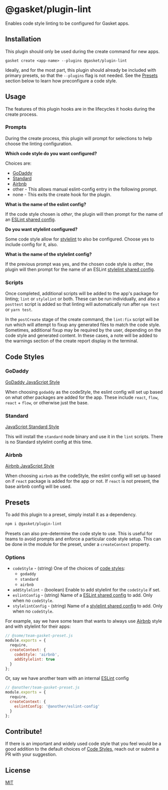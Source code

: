 # @gasket/plugin-lint

Enables code style linting to be configured for Gasket apps.

## Installation

This plugin should only be used during the create command for new apps.

```
gasket create <app-name> --plugins @gasket/plugin-lint
```

Ideally, and for the most part, this plugin should already be included with
primary presets, so that the `--plugins` flag is not needed. See the [Presets]
section below to learn how preconfigure a code style.

## Usage

The features of this plugin hooks are in the lifecycles it hooks during the
create process.

### Prompts

During the create process, this plugin will prompt for selections to help choose
the linting configuration.

**Which code style do you want configured?**

Choices are:
- [GoDaddy]
- [Standard]
- [Airbnb]
- other - This allows manual eslint-config entry in the following prompt.
- none - This exits the create hook for the plugin.

**What is the name of the eslint config?**

If the code style chosen is _other_, the plugin will then prompt for the name of
an [ESLint shared config].

**Do you want stylelint configured?**

Some code style allow for [stylelint] to also be configured. Choose yes to
include config for it, also.

**What is the name of the stylelint config?**

If the previous prompt was yes, and the chosen code style is _other_, the plugin
will then prompt for the name of an ESLint [stylelint shared config].

### Scripts

Once completed, additional scripts will be added to the app's package for
linting; `lint` or `stylelint` or both. These can be run individually, and also
a `posttest` script is added so that linting will automatically run after `npm
test` or `yarn test`.

In the `postCreate` stage of the create command, the `lint:fix` script will be
run which will attempt to fixup any generated files to match the code style.
Sometimes, additional fixup may be required by the user, depending on the code
style and generated content. In these cases, a note will be added to the
warnings section of the create report display in the terminal.

## Code Styles

### GoDaddy

[GoDaddy JavaScript Style]

When choosing `godaddy` as the codeStyle, the eslint config will set up based on
what other packages are added for the app. These include `react`, `flow`,
`react` + `flow`, or otherwise just the base.

### Standard

[JavaScript Standard Style]

This will install the `standard` node binary and use it in the `lint` scripts.
There is no Standard stylelint config at this time.

### Airbnb

[Airbnb JavaScript Style]

When choosing `airbnb` as the codeStyle, the eslint config will set up based on
if `react` package is added for the app or not. If `react` is not present, the
base airbnb config will be used.

## Presets

To add this plugin to a preset, simply install it as a dependency.

```bash
npm i @gasket/plugin-lint
```

Presets can also pre-determine the code style to use. This is useful for teams
to avoid prompts and enforce a particular code style setup. This can be done in
the module for the preset, under a `createContext` property.

### Options

- `codeStyle` - (string) One of the choices of [code styles]:
  - `godaddy`
  - `standard`
  - `airbnb`
- `addStylelint` - (boolean) Enable to add stylelint for the `codeStyle` if set.
- `eslintConfig` - (string) Name of a [ESLint shared config] to add. Only when
  no `codeStyle`.
- `stylelintConfig` - (string) Name of a [stylelint shared config] to add. Only
  when no `codeStyle`.

For example, say we have some team that wants to always use [Airbnb] style and
with stylelint for their apps:

```js
// @some/team-gasket-preset.js
module.exports = {
  require,
  createContext: {
    codeStyle: 'airbnb',
    addStylelint: true
  }
};
```

Or, say we have another team with an internal [ESLint] config

```js
// @another/team-gasket-preset.js
module.exports = {
  require,
  createContext: {
    eslintConfig: '@another/eslint-config'
  }
};
```

## Contribute!

If there is an important and widely used code style that you feel would be a
good addition to the default choices of [Code Styles], reach out or submit a PR
with your suggestion.

## License

[MIT](./LICENSE.md)

<!-- LINKS -->

[Code Styles]: #code-styles
[GoDaddy]: #godaddy
[Standard]: #standard
[Airbnb]: #airbnb
[Presets]: #presets

[ESLint]: https://eslint.org/
[stylelint]: https://stylelint.io/
[ESLint shared config]: https://eslint.org/docs/developer-guide/shareable-configs
[stylelint shared config]: https://stylelint.io/#extend-a-shared-configuration

[GoDaddy JavaScript Style]: https://github.com/godaddy/javascript#godaddy-style
[Airbnb JavaScript Style]: https://github.com/airbnb/javascript
[JavaScript Standard Style]: https://standardjs.com/
